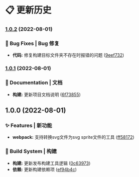 # 📋 更新历史 



### [1.0.2](http://47.110.15.13:8011///compare/1.0.1...1.0.2) (2022-08-01)


### 🐛 Bug Fixes | Bug 修复

* **代码:** 修复构建目标文件夹不存在时报错的问题 ([9eef732](http://47.110.15.13:8011///commit/9eef7323643a5724ef3856cb428d3a8727bf274c))

### [1.0.1](http://47.110.15.13:8011///compare/1.0.0...1.0.1) (2022-08-01)


### 📝 Documentation | 文档

* **构建:** 更新项目文档说明 ([6f73855](http://47.110.15.13:8011///commit/6f7385542b69aac74bd59165d8b7240a59b2a163))

## 1.0.0 (2022-08-01)


### ✨ Features | 新功能

* **webpack:** 支持转换svg文件为svg sprite文件的工具 ([ff58172](http://47.110.15.13:8011///commit/ff58172490d1d4ff822df219279a0e67d94a005f))


### 👷‍ Build System | 构建

* **构建:** 更新发布构建工具逻辑 ([0c63973](http://47.110.15.13:8011///commit/0c6397326be9dd63824f70d79690bc654ae3311d))
* **依赖:** 更新构建依赖项 ([ef94b4c](http://47.110.15.13:8011///commit/ef94b4ce93d053d5460d42a1005fecff31075e0d))